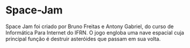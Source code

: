 # Space-Jam
Space Jam foi criado por Bruno Freitas e Antony Gabriel, do curso de Informática Para Internet do IFRN.
O jogo engloba uma nave espacial cuja principal função é destruir asteróides que passam em sua volta.
